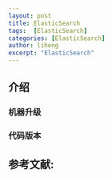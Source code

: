 ```yaml
---
layout: post
title: ElasticSearch
tags:  [ElasticSearch]
categories: [ElasticSearch]
author: liheng
excerpt: "ElasticSearch"
---
```

## 介绍

### 机器升级

### 代码版本

## 参考文献:

